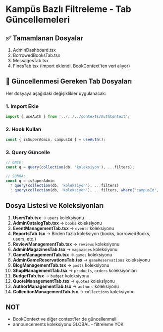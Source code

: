 # Kampüs Bazlı Filtreleme - Tab Güncellemeleri

## ✅ Tamamlanan Dosyalar
1. AdminDashboard.tsx
2. BorrowedBooksTab.tsx  
3. MessagesTab.tsx
4. FinesTab.tsx (import eklendi, BookContext'ten veri alıyor)

## 📝 Güncellenmesi Gereken Tab Dosyaları

Her dosyaya aşağıdaki değişiklikler uygulanacak:

### 1. Import Ekle
```typescript
import { useAuth } from '../../../contexts/AuthContext';
```

### 2. Hook Kullan
```typescript
const { isSuperAdmin, campusId } = useAuth();
```

### 3. Query Güncelle
```typescript
// ÖNCE:
const q = query(collection(db, 'koleksiyon'), ...filters);

// SONRA:
const q = isSuperAdmin 
  ? query(collection(db, 'koleksiyon'), ...filters)
  : query(collection(db, 'koleksiyon'), ...filters, where('campusId', '==', campusId));
```

## Dosya Listesi ve Koleksiyonları

1. **UsersTab.tsx** → `users` koleksiyonu
2. **AdminCatalogTab.tsx** → `books` koleksiyonu
3. **EventManagementTab.tsx** → `events` koleksiyonu
4. **ReportsTab.tsx** → Birden fazla koleksiyon (books, borrowedBooks, users, etc.)
5. **ReviewManagementTab.tsx** → `reviews` koleksiyonu
6. **AdminMagazinesTab.tsx** → `magazines` koleksiyonu
7. **GameManagementTab.tsx** → `games` koleksiyonu
8. **AdminGameReservationsTab.tsx** → `gameReservations` koleksiyonu
9. **BlogManagementTab.tsx** → `posts` koleksiyonu
10. **ShopManagementTab.tsx** → `products`, `orders` koleksiyonları
11. **BudgetTab.tsx** → `budget` koleksiyonu
12. **QuoteManagementTab.tsx** → `quotes` koleksiyonu
13. **AuthorManagementTab.tsx** → `authors` koleksiyonu
14. **CollectionManagementTab.tsx** → `collections` koleksiyonu

## NOT
- BookContext ve diğer context'ler de güncellenmeli
- announcements koleksiyonu GLOBAL - filtreleme YOK
